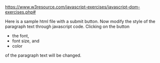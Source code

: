 https://www.w3resource.com/javascript-exercises/javascript-dom-exercises.php#

Here is a sample html file with a submit button. Now modify the style of the paragraph text through javascript code. Clicking on the button 

- the font, 
- font size, and 
- color 

of the paragraph text will be changed.
